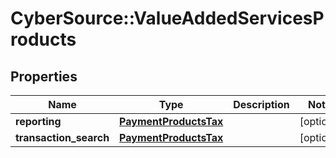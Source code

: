 # CyberSource::ValueAddedServicesProducts

## Properties
Name | Type | Description | Notes
------------ | ------------- | ------------- | -------------
**reporting** | [**PaymentProductsTax**](PaymentProductsTax.md) |  | [optional] 
**transaction_search** | [**PaymentProductsTax**](PaymentProductsTax.md) |  | [optional] 


